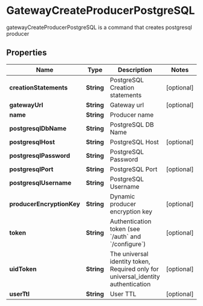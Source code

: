 

# GatewayCreateProducerPostgreSQL

gatewayCreateProducerPostgreSQL is a command that creates postgresql producer
## Properties

Name | Type | Description | Notes
------------ | ------------- | ------------- | -------------
**creationStatements** | **String** | PostgreSQL Creation statements |  [optional]
**gatewayUrl** | **String** | Gateway url |  [optional]
**name** | **String** | Producer name | 
**postgresqlDbName** | **String** | PostgreSQL DB Name | 
**postgresqlHost** | **String** | PostgreSQL Host |  [optional]
**postgresqlPassword** | **String** | PostgreSQL Password | 
**postgresqlPort** | **String** | PostgreSQL Port |  [optional]
**postgresqlUsername** | **String** | PostgreSQL Username | 
**producerEncryptionKey** | **String** | Dynamic producer encryption key |  [optional]
**token** | **String** | Authentication token (see &#x60;/auth&#x60; and &#x60;/configure&#x60;) |  [optional]
**uidToken** | **String** | The universal identity token, Required only for universal_identity authentication |  [optional]
**userTtl** | **String** | User TTL |  [optional]



